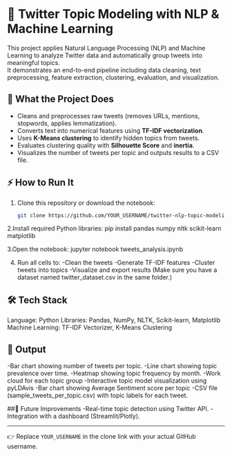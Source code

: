 # 📝 Twitter Topic Modeling with NLP & Machine Learning

This project applies Natural Language Processing (NLP) and Machine Learning to analyze Twitter data and automatically group tweets into meaningful topics.  
It demonstrates an end-to-end pipeline including data cleaning, text preprocessing, feature extraction, clustering, evaluation, and visualization.


## 📌 What the Project Does
- Cleans and preprocesses raw tweets (removes URLs, mentions, stopwords, applies lemmatization).
- Converts text into numerical features using **TF-IDF vectorization**.
- Uses **K-Means clustering** to identify hidden topics from tweets.
- Evaluates clustering quality with **Silhouette Score** and **inertia**.
- Visualizes the number of tweets per topic and outputs results to a CSV file.


## ⚡ How to Run It
1. Clone this repository or download the notebook:
   ```bash
   git clone https://github.com/YOUR_USERNAME/twitter-nlp-topic-modeling.git

2.Install required Python libraries:
pip install pandas numpy nltk scikit-learn matplotlib

3.Open the notebook:
jupyter notebook tweets_analysis.ipynb

4. Run all cells to:
-Clean the tweets
-Generate TF-IDF features
-Cluster tweets into topics
-Visualize and export results
(Make sure you have a dataset named twitter_dataset.csv in the same folder.)

## 🛠️ Tech Stack
Language: Python
Libraries: Pandas, NumPy, NLTK, Scikit-learn, Matplotlib
Machine Learning: TF-IDF Vectorizer, K-Means Clustering

## 📂 Output
-Bar chart showing number of tweets per topic.
-Line chart showing topic prevalence over time.
-Heatmap showing topic frequency by month.
-Work cloud for each topic group
-Interactive topic model visualization using pyLDAvis
-Bar chart showing Average Sentiment score per topic
-CSV file (sample_tweets_per_topic.csv) with topic labels for each tweet.

##🚀 Future Improvements
-Real-time topic detection using Twitter API.
-Integration with a dashboard (Streamlit/Plotly).

---

👉 Replace `YOUR_USERNAME` in the clone link with your actual GitHub username.  
